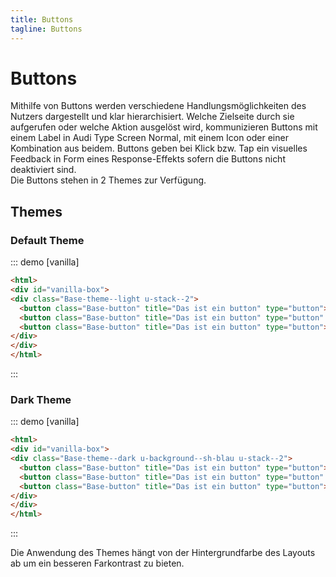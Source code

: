 ```yaml
---
title: Buttons
tagline: Buttons
---
```

# Buttons

Mithilfe von Buttons werden verschiedene Handlungsmöglichkeiten des Nutzers dargestellt und klar hierarchisiert. Welche Zielseite durch sie aufgerufen oder welche Aktion ausgelöst wird, kommunizieren Buttons mit einem Label in Audi Type Screen Normal, mit einem Icon oder einer Kombination aus beidem. Buttons geben bei Klick bzw. Tap ein visuelles Feedback in Form eines Response-Effekts sofern die Buttons nicht deaktiviert sind.  
Die Buttons stehen in 2 Themes zur Verfügung.
## Themes
### Default Theme
::: demo [vanilla]
```html
<html>
<div id="vanilla-box">
<div class="Base-theme--light u-stack--2">
  <button class="Base-button" title="Das ist ein button" type="button">Das ist ein button</button>
  <button class="Base-button" title="Das ist ein button" type="button" disabled>Disabled button</button>
  <button class="Base-button" title="Das ist ein button" type="button">Das ist ein button mit sehr viel Text, damit  dieser umbricht.</button>
</div>
</div>
</html>

```
:::
### Dark Theme
::: demo [vanilla]
```html
<html>
<div id="vanilla-box">
<div class="Base-theme--dark u-background--sh-blau u-stack--2">
  <button class="Base-button" title="Das ist ein button" type="button">Das ist ein button</button>
  <button class="Base-button" title="Das ist ein button" type="button" disabled>Disabled button</button>
  <button class="Base-button" title="Das ist ein button" type="button">Das ist ein button mit sehr viel Text, damit  dieser umbricht.</button>
</div>
</div>
</html>

```
:::


Die Anwendung des Themes hängt von der Hintergrundfarbe des Layouts ab um ein besseren Farkontrast zu bieten.

